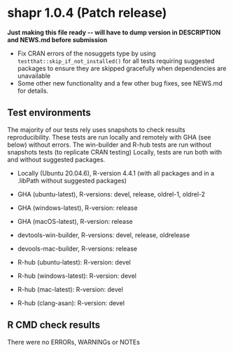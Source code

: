 # shapr 1.0.4 (Patch release)

**Just making this file ready -- will have to dump version in DESCRIPTION and NEWS.md before submission**

* Fix CRAN errors of the nosuggets type by using `testthat::skip_if_not_installed()` for all tests requiring suggested 
packages to ensure they are skipped gracefully when dependencies are unavailable 
* Some other new functionality and a few other bug fixes, see NEWS.md for details.

## Test environments

The majority of our tests rely uses snapshots to check results reproducibility.
These tests are run locally and remotely with GHA (see below) without errors.
The win-builder and R-hub tests are run without snapshots tests (to replicate CRAN testing)
Locally, tests are run both with and without suggested packages.

* Locally (Ubuntu 20.04.6), R-version 4.4.1 (with all packages and in a .libPath without suggested packages)

* GHA (ubuntu-latest), R-versions: devel, release, oldrel-1, oldrel-2
* GHA (windows-latest), R-version: release
* GHA (macOS-latest), R-version: release
* devtools-win-builder, R-versions: devel, release, oldrelease 
* devools-mac-builder, R-versions: release 
* R-hub (ubuntu-latest): R-version: devel
* R-hub (windows-latest): R-version: devel
* R-hub (mac-latest): R-version: devel
* R-hub (clang-asan): R-version: devel


## R CMD check results

There were no ERRORs, WARNINGs or NOTEs

